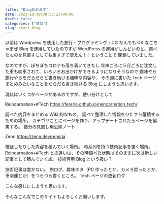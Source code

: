 ```yaml
---
title: "Blog始めます"
date: 2021-10-30T00:53:23+09:00
draft: false
categories: ["雑談"]
slug: start_blog
---
```


以前は Wordpress を使用した旅行・プログラミング・CG なんでも OK なごちゃまぜ Blog を運用していたのですが
WordPress の運用がしんどいのと、調べたものを見直すにしても重すぎて使えん！！ということで
閉鎖していました。

なのですが、ぼちぼちコロナも落ち着いてきたし
年末ごろに５月ごろに注文した車も納車されて、いろいろお出かけができるようになりそうなので
趣味やら旅行やらをだらだらと書き続ける趣味な内容や、
その週に書いた Tech ページまとめみたいなことをだらだら書き続ける Blog にしようと思います。

現状はいくつかページがあるのですが、使い分けとして

Reincarnation+#Tech
https://fereria.github.io/reincarnation_tech/

調べた内容をまとめる Wiki 的なもの。
調べて整理した情報をひたすら蓄積するための場所。
カテゴリごとにページを作り、アップデートされたらページを編集する。
自分の見直し用公開ノート

Zenn
https://zenn.dev/remiria

検証したりした内容を積んでいく場所。
時系列を持つ技術記事を書く場所。
Reincarnation+#Tech との違いは、その時調べた状態はそのままに次は新しい記事として積んでいく点。
技術専用 Blog という扱い？

技術記事は書かない。
旅ログ、趣味ネタ（PC 作ったとか、カメラ買ったとか、車関連とか）をつらつら書くところ。
Tech ページの更新ログ

こんな感じにしようと思います。

そんなこんなでこのサイトもよろしくお願いします。
